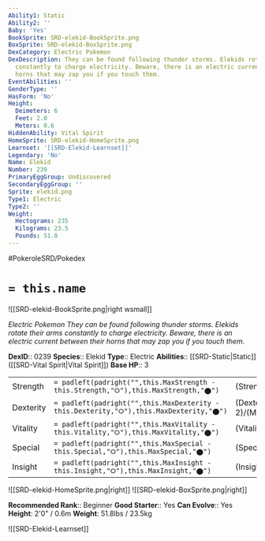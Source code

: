 ```yaml
---
Ability1: Static
Ability2: ''
Baby: 'Yes'
BookSprite: SRD-elekid-BookSprite.png
BoxSprite: SRD-elekid-BoxSprite.png
DexCategory: Electric Pokemon
DexDescription: They can be found following thunder storms. Elekids rotate their arms
  constantly to charge electricity. Beware, there is an electric current between their
  horns that may zap you if you touch them.
EventAbilities: ''
GenderType: ''
HasForm: 'No'
Height:
  Deimeters: 6
  Feet: 2.0
  Meters: 0.6
HiddenAbility: Vital Spirit
HomeSprite: SRD-elekid-HomeSprite.png
Learnset: '[[SRD-Elekid-Learnset]]'
Legendary: 'No'
Name: Elekid
Number: 239
PrimaryEggGroup: Undiscovered
SecondaryEggGroup: ''
Sprite: elekid.png
Type1: Electric
Type2: ''
Weight:
  Hectograms: 235
  Kilograms: 23.5
  Pounds: 51.8
---
```


#PokeroleSRD/Pokedex

# `= this.name`

![[SRD-elekid-BookSprite.png|right wsmall]]

*Electric Pokemon*
*They can be found following thunder storms. Elekids rotate their arms constantly to charge electricity. Beware, there is an electric current between their horns that may zap you if you touch them.*

**DexID**:: 0239
**Species**:: Elekid
**Type**:: Electric
**Abilities**:: [[SRD-Static|Static]] ([[SRD-Vital Spirit|Vital Spirit]])
**Base HP**:: 3

|           |                                                                                        |                                          |
| --------- | -------------------------------------------------------------------------------------- | ---------------------------------------- |
| Strength  | `= padleft(padright("",this.MaxStrength - this.Strength,"⭘"),this.MaxStrength,"⬤")`    | (Strength::2)/(MaxStrength::4)   |
| Dexterity | `= padleft(padright("",this.MaxDexterity - this.Dexterity,"⭘"),this.MaxDexterity,"⬤")` | (Dexterity:: 2)/(MaxDexterity::5) |
| Vitality  | `= padleft(padright("",this.MaxVitality - this.Vitality,"⭘"),this.MaxVitality,"⬤")`    | (Vitality::1)/(MaxVitality::3)   |
| Special   | `= padleft(padright("",this.MaxSpecial - this.Special,"⭘"),this.MaxSpecial,"⬤")`       | (Special::2)/(MaxSpecial::4)     |
| Insight   | `= padleft(padright("",this.MaxInsight - this.Insight,"⭘"),this.MaxInsight,"⬤")`       | (Insight::2)/(MaxInsight::4)     |

![[SRD-elekid-HomeSprite.png|right]]
![[SRD-elekid-BoxSprite.png|right]]

**Recommended Rank**:: Beginner
**Good Starter**:: Yes
**Can Evolve**:: Yes
**Height**: 2'0" / 0.6m
**Weight**: 51.8lbs / 23.5kg

![[SRD-Elekid-Learnset]]